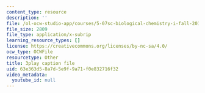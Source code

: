 ```yaml
---
content_type: resource
description: ''
file: /ol-ocw-studio-app/courses/5-07sc-biological-chemistry-i-fall-2013/63e363d58a7d5e9f9a71f0e832716f32_BYhaXjwgn5I.vtt
file_size: 2809
file_type: application/x-subrip
learning_resource_types: []
license: https://creativecommons.org/licenses/by-nc-sa/4.0/
ocw_type: OCWFile
resourcetype: Other
title: 3play caption file
uid: 63e363d5-8a7d-5e9f-9a71-f0e832716f32
video_metadata:
  youtube_id: null
---
```

